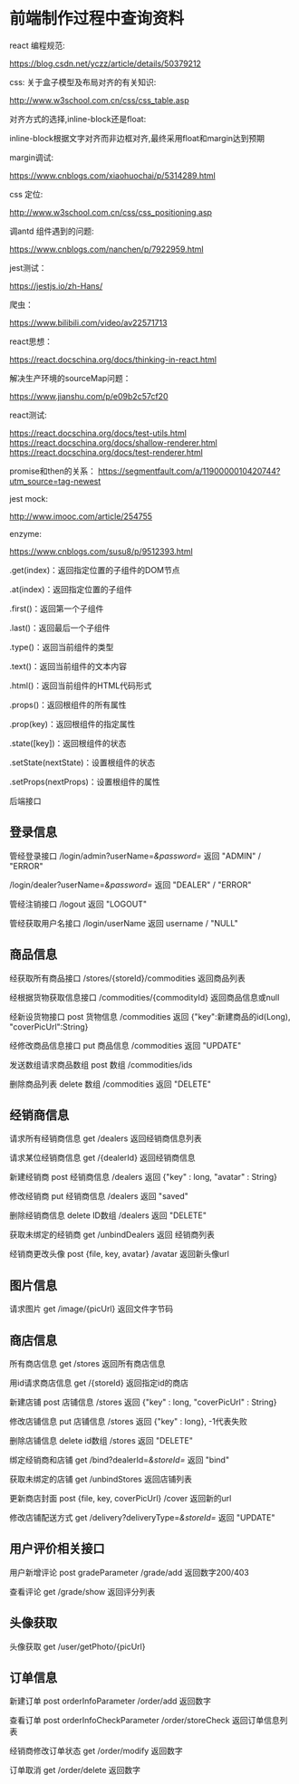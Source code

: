 # 前端制作过程中查询资料

react 编程规范:

https://blog.csdn.net/yczz/article/details/50379212

css: 关于盒子模型及布局对齐的有关知识:

http://www.w3school.com.cn/css/css_table.asp

对齐方式的选择,inline-block还是float:

inline-block根据文字对齐而非边框对齐,最终采用float和margin达到预期

margin调试:

https://www.cnblogs.com/xiaohuochai/p/5314289.html

css 定位:

http://www.w3school.com.cn/css/css_positioning.asp

调antd <Mentions>组件遇到的问题:

https://www.cnblogs.com/nanchen/p/7922959.html

jest测试：

https://jestjs.io/zh-Hans/

爬虫：

https://www.bilibili.com/video/av22571713

react思想：

https://react.docschina.org/docs/thinking-in-react.html


解决生产环境的sourceMap问题：

https://www.jianshu.com/p/e09b2c57cf20

react测试:

https://react.docschina.org/docs/test-utils.html
https://react.docschina.org/docs/shallow-renderer.html
https://react.docschina.org/docs/test-renderer.html

promise和then的关系：
https://segmentfault.com/a/1190000010420744?utm_source=tag-newest

jest mock:

http://www.imooc.com/article/254755

enzyme:

https://www.cnblogs.com/susu8/p/9512393.html

.get(index)：返回指定位置的子组件的DOM节点

.at(index)：返回指定位置的子组件

.first()：返回第一个子组件

.last()：返回最后一个子组件

.type()：返回当前组件的类型

.text()：返回当前组件的文本内容

.html()：返回当前组件的HTML代码形式

.props()：返回根组件的所有属性

.prop(key)：返回根组件的指定属性

.state([key])：返回根组件的状态

.setState(nextState)：设置根组件的状态

.setProps(nextProps)：设置根组件的属性


后端接口

## 登录信息

管经登录接口
/login/admin?userName=*&password=*
返回 "ADMIN" / "ERROR"

/login/dealer?userName=*&password=*
返回 "DEALER" / "ERROR"

管经注销接口
/logout
返回 "LOGOUT"

管经获取用户名接口
/login/userName
返回 username / "NULL"

## 商品信息 

经获取所有商品接口
/stores/{storeId}/commodities
返回商品列表

经根据货物获取信息接口
/commodities/{commodityId}
返回商品信息或null

经新设货物接口
post 货物信息 /commodities
返回 {"key":新建商品的id(Long), "coverPicUrl":String}

经修改商品信息接口
put 商品信息 /commodities
返回 "UPDATE"

发送数组请求商品数组
post 数组 /commodities/ids

删除商品列表
delete 数组 /commodities
返回 "DELETE"

## 经销商信息

请求所有经销商信息
get /dealers
返回经销商信息列表

请求某位经销商信息
get /{dealerId}
返回经销商信息

新建经销商
post 经销商信息 /dealers
返回 {"key" : long, "avatar" : String}

修改经销商
put 经销商信息 /dealers
返回 "saved"

删除经销商信息
delete ID数组 /dealers
返回 "DELETE"

获取未绑定的经销商
get /unbindDealers
返回 经销商列表

经销商更改头像
post {file, key, avatar} /avatar
返回新头像url

## 图片信息

请求图片
get /image/{picUrl}
返回文件字节码

## 商店信息

所有商店信息
get /stores
返回所有商店信息

用id请求商店信息
get /{storeId}
返回指定id的商店

新建店铺
post 店铺信息 /stores
返回 {"key" : long, "coverPicUrl" : String}

修改店铺信息
put 店铺信息 /stores
返回 {"key" : long}, -1代表失败

删除店铺信息
delete id数组 /stores
返回 "DELETE"

绑定经销商和店铺
get /bind?dealerId=*&storeId=*
返回 "bind"

获取未绑定的店铺
get /unbindStores
返回店铺列表

更新商店封面
post {file, key, coverPicUrl} /cover
返回新的url

修改店铺配送方式
get /delivery?deliveryType=*&storeId=*
返回 "UPDATE"

## 用户评价相关接口

用户新增评论
post gradeParameter /grade/add
返回数字200/403

查看评论
get /grade/show
返回评分列表

## 头像获取

头像获取
get /user/getPhoto/{picUrl}

## 订单信息

新建订单
post orderInfoParameter /order/add 
返回数字

查看订单
post orderInfoCheckParameter /order/storeCheck
返回订单信息列表

经销商修改订单状态
get /order/modify
返回数字

订单取消
get /order/delete
返回数字
